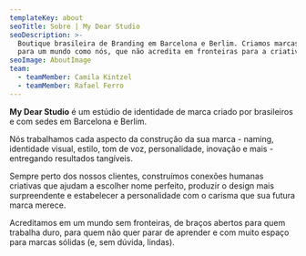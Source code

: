 ```yaml
---
templateKey: about
seoTitle: Sobre | My Dear Studio
seoDescription: >-
  Boutique brasileira de Branding em Barcelona e Berlim. Criamos marcas feitas
  para um mundo como nós, que não acredita em fronteiras para a criatividade.
seoImage: AboutImage
team:
  - teamMember: Camila Kintzel
  - teamMember: Rafael Ferro
---
```

**My Dear Studio** é um estúdio de identidade de marca criado por brasileiros e com sedes em Barcelona e Berlim.

Nós trabalhamos cada aspecto da construção da sua marca - naming, identidade visual, estilo, tom de voz, personalidade, inovação e mais - entregando resultados tangíveis.

Sempre perto dos nossos clientes, construímos conexões humanas criativas que ajudam a escolher nome perfeito, produzir o design mais surpreendente e estabelecer a personalidade com o carisma que sua futura marca merece.

Acreditamos em um mundo sem fronteiras, de braços abertos para quem trabalha duro, para quem não quer parar de aprender e com muito espaço para marcas sólidas (e, sem dúvida, lindas).
